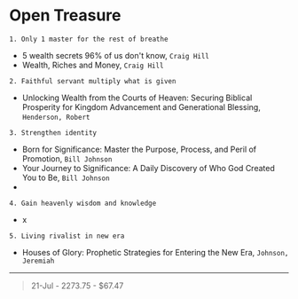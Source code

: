 # Open Treasure 

`1. Only 1 master for the rest of breathe`
- 5 wealth secrets 96% of us don't know, `Craig Hill`
- Wealth, Riches and Money, `Craig Hill`

`2. Faithful servant multiply what is given`
- Unlocking Wealth from the Courts of Heaven: Securing Biblical Prosperity for Kingdom Advancement and Generational Blessing, `Henderson, Robert`

`3. Strengthen identity`
- Born for Significance: Master the Purpose, Process, and Peril of Promotion, `Bill Johnson`
- Your Journey to Significance: A Daily Discovery of Who God Created You to Be, `Bill Johnson`
- 

`4. Gain heavenly wisdom and knowledge`
- x

`5. Living rivalist in new era`
- Houses of Glory: Prophetic Strategies for Entering the New Era, `Johnson, Jeremiah`



---




> 21-Jul - 2273.75 - $67.47
